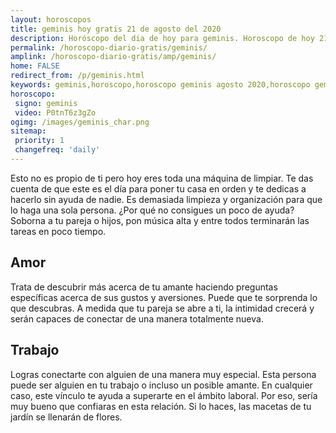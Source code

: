 ```yaml
---
layout: horoscopos
title: geminis hoy gratis 21 de agosto del 2020 
description: Horóscopo del dia de hoy para geminis. Horoscopo de hoy 21 de agosto del 2020. Las predicciones de amor, trabajo, vida personal gratis.
permalink: /horoscopo-diario-gratis/geminis/
amplink: /horoscopo-diario-gratis/amp/geminis/
home: FALSE
redirect_from: /p/geminis.html
keywords: geminis,horoscopo,horoscopo geminis agosto 2020,horoscopo geminis hoy,tarot geminis agosto 2020,horoscopo geminis,tarot geminis hoy,horoscopo de hoy,horoscopo diario,tarot del amor,horoscopo de hoy geminis,horoscopo diario del tarot, Horoscopo de hoy geminis 21 de agosto del 2020,horóscopo del día,signos zodiacales 2020, el horoscopo de hoy
horoscopo:
 signo: geminis
 video: P0tnT6z3gZo
ogimg: /images/geminis_char.png
sitemap:
 priority: 1
 changefreq: 'daily'
---
```



Esto no es propio de ti pero hoy eres toda una máquina de limpiar. Te das cuenta de que este es el día para poner tu casa en orden y te dedicas a hacerlo sin ayuda de nadie. Es demasiada limpieza y organización para que lo haga una sola persona. ¿Por qué no consigues un poco de ayuda? Soborna a tu pareja o hijos, pon música alta y entre todos terminarán las tareas en poco tiempo.

## Amor

Trata de descubrir más acerca de tu amante haciendo preguntas específicas acerca de sus gustos y aversiones. Puede que te sorprenda lo que descubras. A medida que tu pareja se abre a ti, la intimidad crecerá y serán capaces de conectar de una manera totalmente nueva.

## Trabajo

Logras conectarte con alguien de una manera muy especial. Esta persona puede ser alguien en tu trabajo o incluso un posible amante. En cualquier caso, este vínculo te ayuda a superarte en el ámbito laboral. Por eso, sería muy bueno que confiaras en esta relación. Si lo haces, las macetas de tu jardín se llenarán de flores.